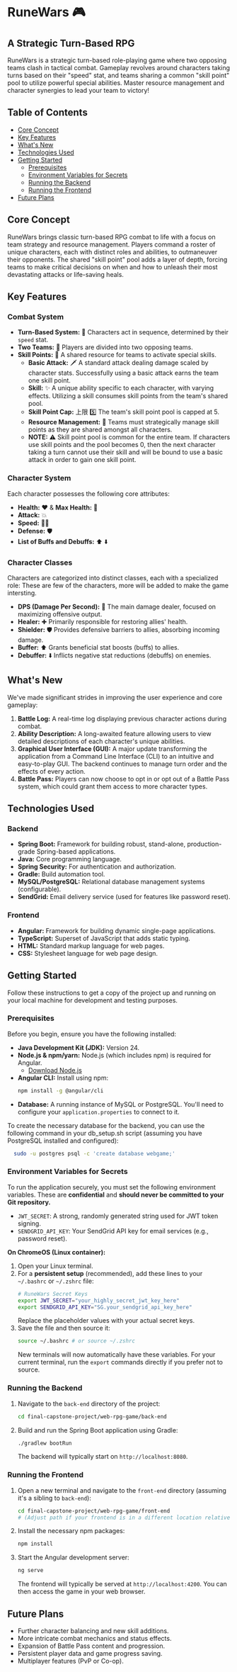 # RuneWars 🎮

## A Strategic Turn-Based RPG

RuneWars is a strategic turn-based role-playing game where two opposing teams clash in tactical combat. Gameplay revolves around characters taking turns based on their "speed" stat, and teams sharing a common "skill point" pool to utilize powerful special abilities. Master resource management and character synergies to lead your team to victory\!

## Table of Contents

  * [Core Concept](https://www.google.com/search?q=%23core-concept)
  * [Key Features](https://www.google.com/search?q=%23key-features)
  * [What's New](https://www.google.com/search?q=%23whats-new)
  * [Technologies Used](https://www.google.com/search?q=%23technologies-used)
  * [Getting Started](https://www.google.com/search?q=%23getting-started)
      * [Prerequisites](https://www.google.com/search?q=%23prerequisites)
      * [Environment Variables for Secrets](https://www.google.com/search?q=%23environment-variables-for-secrets)
      * [Running the Backend](https://www.google.com/search?q=%23running-the-backend)
      * [Running the Frontend](https://www.google.com/search?q=%23running-the-frontend)
  * [Future Plans](https://www.google.com/search?q=%23future-plans)

## Core Concept

RuneWars brings classic turn-based RPG combat to life with a focus on team strategy and resource management. Players command a roster of unique characters, each with distinct roles and abilities, to outmaneuver their opponents. The shared "skill point" pool adds a layer of depth, forcing teams to make critical decisions on when and how to unleash their most devastating attacks or life-saving heals.

## Key Features

### Combat System

  * **Turn-Based System:** 🔄 Characters act in sequence, determined by their `speed` stat.
  * **Two Teams:** 🤝 Players are divided into two opposing teams.
  * **Skill Points:** 🌟 A shared resource for teams to activate special skills.
      * **Basic Attack:** 🗡️ A standard attack dealing damage scaled by character stats. Successfully using a basic attack earns the team one skill point.
      * **Skill:** ✨ A unique ability specific to each character, with varying effects. Utilizing a skill consumes skill points from the team's shared pool.
      * **Skill Point Cap:** 上限 5️⃣ The team's skill point pool is capped at 5.
      * **Resource Management:** 🧠 Teams must strategically manage skill points as they are shared amongst all characters.
      * **NOTE:** ⚠️ Skill point pool is common for the entire team. If characters use skill points and the pool becomes 0, then the next character taking a turn cannot use their skill and will be bound to use a basic attack in order to gain one skill point.

### Character System

Each character possesses the following core attributes:

  * **Health:** ❤️ & **Max Health:** 💖
  * **Attack:** 💥
  * **Speed:** 🏃💨
  * **Defense:** 🛡️
  * **List of Buffs and Debuffs:** ⬆️ ⬇️

### Character Classes

Characters are categorized into distinct classes, each with a specialized role:
These are few of the characters, more will be added to make the game intersting.

  * **DPS (Damage Per Second):** 🎯 The main damage dealer, focused on maximizing offensive output.
  * **Healer:** ✚ Primarily responsible for restoring allies' health.
  * **Shielder:** 🛡️ Provides defensive barriers to allies, absorbing incoming damage.
  * **Buffer:** ⬆️ Grants beneficial stat boosts (buffs) to allies.
  * **Debuffer:** ⬇️ Inflicts negative stat reductions (debuffs) on enemies.

## What's New

We've made significant strides in improving the user experience and core gameplay:

1.  **Battle Log:** A real-time log displaying previous character actions during combat.
2.  **Ability Description:** A long-awaited feature allowing users to view detailed descriptions of each character's unique abilities.
3.  **Graphical User Interface (GUI):** A major update transforming the application from a Command Line Interface (CLI) to an intuitive and easy-to-play GUI. The backend continues to manage turn order and the effects of every action.
4.  **Battle Pass:** Players can now choose to opt in or opt out of a Battle Pass system, which could grant them access to more character types.

## Technologies Used

### Backend

  * **Spring Boot:** Framework for building robust, stand-alone, production-grade Spring-based applications.
  * **Java:** Core programming language.
  * **Spring Security:** For authentication and authorization.
  * **Gradle:** Build automation tool.
  * **MySQL/PostgreSQL:** Relational database management systems (configurable).
  * **SendGrid:** Email delivery service (used for features like password reset).

### Frontend

  * **Angular:** Framework for building dynamic single-page applications.
  * **TypeScript:** Superset of JavaScript that adds static typing.
  * **HTML:** Standard markup language for web pages.
  * **CSS:** Stylesheet language for web page design.

## Getting Started

Follow these instructions to get a copy of the project up and running on your local machine for development and testing purposes.

### Prerequisites

Before you begin, ensure you have the following installed:

  * **Java Development Kit (JDK):** Version 24.
  * **Node.js & npm/yarn:** Node.js (which includes npm) is required for Angular.
      * [Download Node.js](https://nodejs.org/)
  * **Angular CLI:** Install using npm:
    ```bash
    npm install -g @angular/cli
    ```
  * **Database:** A running instance of MySQL or PostgreSQL. You'll need to configure your `application.properties` to connect to it.
  
  To create the necessary database for the backend, you can use the following command in your db_setup.sh script (assuming you have PostgreSQL installed and configured):
  ```bash
    sudo -u postgres psql -c 'create database webgame;'
  ```

### Environment Variables for Secrets

To run the application securely, you must set the following environment variables. These are **confidential** and **should never be committed to your Git repository.**

  * `JWT_SECRET`: A strong, randomly generated string used for JWT token signing.
  * `SENDGRID_API_KEY`: Your SendGrid API key for email services (e.g., password reset).

**On ChromeOS (Linux container):**

1.  Open your Linux terminal.
2.  For a **persistent setup** (recommended), add these lines to your `~/.bashrc` or `~/.zshrc` file:
    ```bash
    # RuneWars Secret Keys
    export JWT_SECRET="your_highly_secret_jwt_key_here"
    export SENDGRID_API_KEY="SG.your_sendgrid_api_key_here"
    ```
    Replace the placeholder values with your actual secret keys.
3.  Save the file and then source it:
    ```bash
    source ~/.bashrc # or source ~/.zshrc
    ```
    New terminals will now automatically have these variables. For your current terminal, run the `export` commands directly if you prefer not to source.

### Running the Backend

1.  Navigate to the `back-end` directory of the project:
    ```bash
    cd final-capstone-project/web-rpg-game/back-end
    ```
2.  Build and run the Spring Boot application using Gradle:
    ```bash
    ./gradlew bootRun
    ```
    The backend will typically start on `http://localhost:8080`.

### Running the Frontend

1.  Open a new terminal and navigate to the `front-end` directory (assuming it's a sibling to `back-end`):
    ```bash
    cd final-capstone-project/web-rpg-game/front-end
    # (Adjust path if your frontend is in a different location relative to the root project)
    ```
2.  Install the necessary npm packages:
    ```bash
    npm install
    ```
3.  Start the Angular development server:
    ```bash
    ng serve
    ```
    The frontend will typically be served at `http://localhost:4200`. You can then access the game in your web browser.

## Future Plans

  * Further character balancing and new skill additions.
  * More intricate combat mechanics and status effects.
  * Expansion of Battle Pass content and progression.
  * Persistent player data and game progress saving.
  * Multiplayer features (PvP or Co-op).